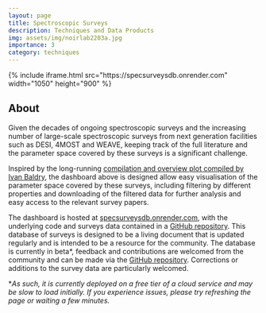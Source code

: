 ```yaml
---
layout: page
title: Spectroscopic Surveys
description: Techniques and Data Products
img: assets/img/noirlab2203a.jpg
importance: 3
category: techniques
---
```


<div class="row">
    <div class="col-sm mt-3 mt-md-0">
        {% include iframe.html src="https://specsurveysdb.onrender.com" width="1050" height="900" %}
    </div>
</div>


## About

Given the decades of ongoing spectroscopic surveys and the increasing number of large-scale spectroscopic surveys from next generation facilities such as DESI, 4MOST and WEAVE, keeping track of the full literature and the parameter space covered by these surveys is a significant challenge.

Inspired by the long-running [compilation and overview plot compiled by Ivan Baldry](https://www.astro.ljmu.ac.uk/~ikb/research/galaxy-redshift-surveys.html), the dashboard above is designed allow easy visualisation of the parameter space covered by these surveys, including filtering by different properties and downloading of the filtered data for further analysis and easy access to the relevant survey papers.

The dashboard is hosted at [specsurveysdb.onrender.com](https://specsurveysdb.onrender.com), with the underlying code and surveys data contained in a [GitHub repository](http://dunkenj.github.io/specsurveysdb). This database of surveys is designed to be a living document that is updated regularly and is intended to be a resource for the community. The database is currently in beta*, feedback and contributions are welcomed from the community and can be made via the [GitHub repository](http://dunkenj.github.io/specsurveysdb). Corrections or additions to the survey data are particularly welcomed.

*_As such, it is currently deployed on a free tier of a cloud service and may be slow to load initially. If you experience issues, please try refreshing the page or waiting a few minutes._